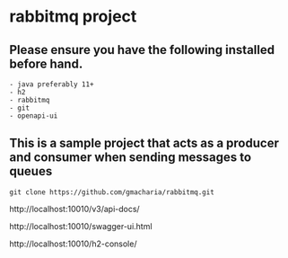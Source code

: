 # rabbitmq project

## Please ensure you have the following installed before hand.

    - java preferably 11+
    - h2
    - rabbitmq
    - git
    - openapi-ui

## This is a sample project that acts as a producer and consumer when sending messages to queues


```
git clone https://github.com/gmacharia/rabbitmq.git

```
http://localhost:10010/v3/api-docs/

http://localhost:10010/swagger-ui.html

http://localhost:10010/h2-console/
